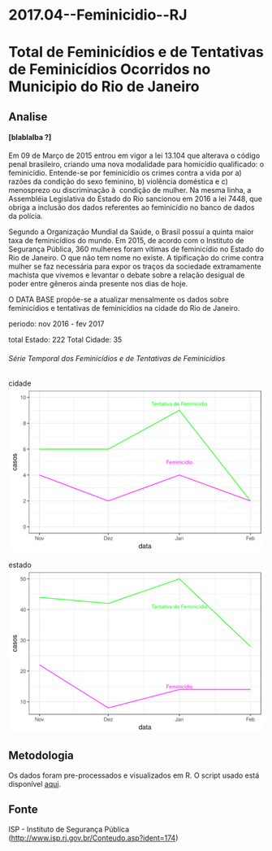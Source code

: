 # 2017.04--Feminicidio--RJ

# Total de Feminicídios e de Tentativas de Feminicídios Ocorridos no Municipio do Rio de Janeiro

## Analise
#### [blablalba ?]


Em 09 de Março de 2015 entrou em vigor a lei 13.104 que alterava o código penal brasileiro, criando uma nova modalidade para homicídio qualificado: o feminicídio. Entende-se por feminicídio os crimes contra a vida por a) razões da condição do sexo feminino, b) violência doméstica e c) menosprezo ou discriminação à  condição de mulher. Na mesma linha, a Assembléia Legislativa do Estado do Rio sancionou em 2016 a lei 7448, que obriga a inclusão dos dados referentes ao feminicídio no banco de dados da polícia. 

Segundo a Organização Mundial da Saúde, o Brasil possuí a quinta maior taxa de feminicídios do mundo. Em 2015, de acordo com o Instituto de Segurança Pública, 360 mulheres foram vítimas de feminicídio no Estado do Rio de Janeiro. O que não tem nome no existe. A tipificação do crime contra mulher se faz necessária para expor os traços da sociedade extramamente machista que vivemos e levantar o debate sobre a relação desigual de poder entre gêneros ainda presente nos dias de hoje. 

O DATA BASE propõe-se a atualizar mensalmente os dados sobre feminicídios e tentativas de feminicídios na cidade do Rio de Janeiro.   

periodo: nov 2016 - fev 2017

total Estado: 222
Total Cidade: 35


###### Série Temporal dos Feminicídios e de Tentativas de Feminicídios

cidade
![alt text](plots_raw/feminicidio_rio.png)

estado
![alt text](plots_raw/feminicidio_rj.png)




## Metodologia

Os dados foram pre-processados e visualizados em R. 
O script usado está disponível [aqui](https://github.com/database-RJ/Feminicidio---RJ/blob/master/feminicidio.R).

## Fonte

ISP - Instituto de Segurança Pública (http://www.isp.rj.gov.br/Conteudo.asp?ident=174)
